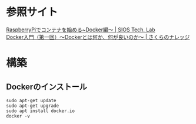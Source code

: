 # 参照サイト
[RaspberryPiでコンテナを始める~Docker編～ | SIOS Tech. Lab](https://tech-lab.sios.jp/archives/27798)  
[Docker入門（第一回）～Dockerとは何か、何が良いのか～ | さくらのナレッジ](https://knowledge.sakura.ad.jp/13265/)


# 構築
## Dockerのインストール
```
sudo apt-get update
sudo apt-get upgrade
sudo apt install docker.io
docker -v
```